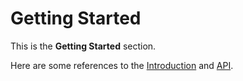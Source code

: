 # Getting Started

This is the **Getting Started** section.

Here are some references to the [Introduction](intro.md) and [API](api.md).

